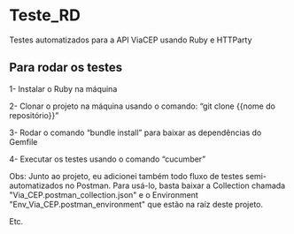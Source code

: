 # Teste_RD
 Testes automatizados para a API ViaCEP usando Ruby e HTTParty

 ## Para rodar os testes

1- Instalar o Ruby na máquina

2- Clonar o projeto na máquina usando o comando: “git clone {{nome do repositório}}”

3- Rodar o comando “bundle install” para baixar as dependências do Gemfile

4- Executar os testes usando o comando “cucumber”

Obs: Junto ao projeto, eu adicionei também todo fluxo de testes semi-automatizados no Postman. Para usá-lo, basta baixar a Collection chamada "Via_CEP.postman_collection.json" e o Environment "Env_Via_CEP.postman_environment" que estão na raíz deste projeto.

Etc.